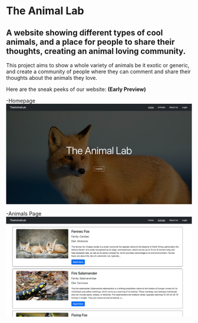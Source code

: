 # The Animal Lab

## A website showing different types of cool animals, and a place for people to share their thoughts, creating an animal loving community.

This project aims to show a whole variety of animals be it exotic or generic, and create a community of people where they can comment and share their thoughts about the animals they love. 

Here are the sneak peeks of our website: **(Early Preview)**

-Homepage
![homepage](public/images/homepage.jpeg)

-Animals Page
![homepage](public/images/animals-page.jpeg)


